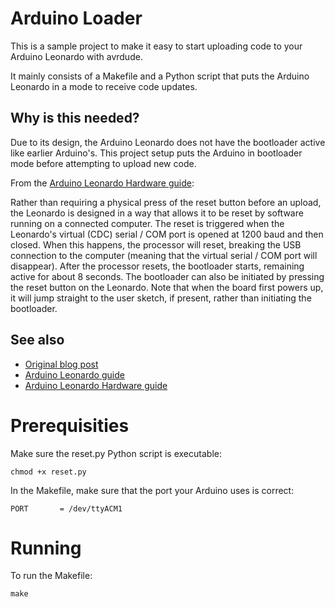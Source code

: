 # Arduino Loader
This is a sample project to make it easy to start uploading code to your Arduino Leonardo with avrdude.

It mainly consists of a Makefile and a Python script that puts the Arduino Leonardo in a mode to receive code updates.


## Why is this needed?

Due to its design, the Arduino Leonardo does not have the bootloader active like earlier Arduino's. This project setup puts the Arduino in bootloader mode before attempting to upload new code.

From the [Arduino Leonardo Hardware guide](http://arduino.cc/en/Main/ArduinoBoardLeonardo):

Rather than requiring a physical press of the reset button before an upload, the Leonardo is designed in a way that allows it to be reset by software running on a connected computer. The reset is triggered when the Leonardo's virtual (CDC) serial / COM port is opened at 1200 baud and then closed. When this happens, the processor will reset, breaking the USB connection to the computer (meaning that the virtual serial / COM port will disappear). After the processor resets, the bootloader starts, remaining active for about 8 seconds. The bootloader can also be initiated by pressing the reset button on the Leonardo. Note that when the board first powers up, it will jump straight to the user sketch, if present, rather than initiating the bootloader.
	
## See also

* [Original blog post](http://nicholaskell.wordpress.com/2012/08/11/arduino-leonardo-upload-from-makefile/)
* [Arduino Leonardo guide](http://arduino.cc/en/Guide/ArduinoLeonardo)
* [Arduino Leonardo Hardware guide](http://arduino.cc/en/Main/ArduinoBoardLeonardo)

# Prerequisities

Make sure the reset.py Python script is executable:

    chmod +x reset.py

In the Makefile, make sure that the port your Arduino uses is correct:

    PORT       = /dev/ttyACM1

# Running

To run the Makefile:

	make
